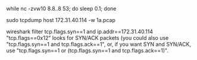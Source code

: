 
while nc -zvw10 8.8..8 53; do sleep 0.1; done

sudo tcpdump host 172.31.40.114 -w 1a.pcap

wireshark filter tcp.flags.syn==1 and ip.addr==172.31.40.114
"tcp.flags==0x12" looks for SYN/ACK packets (you could also use "tcp.flags.syn==1 and tcp.flags.ack==1", or, if you want SYN and SYN/ACK, use "tcp.flags.syn==1 or (tcp.flags.syn==1 and tcp.flags.ack==1)".
